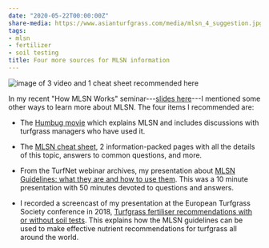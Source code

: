 ```yaml
---
date: "2020-05-22T00:00:00Z"
share-media: https://www.asianturfgrass.com/media/mlsn_4_suggestion.jpg
tags:
- mlsn
- fertilizer
- soil testing
title: Four more sources for MLSN information
---
```


![image of 3 video and 1 cheat sheet recommended here](/media/mlsn_4_suggestion.jpg)

In my recent "How MLSN Works" seminar---[slides here](https://speakerdeck.com/micahwoods/how-mlsn-works)---I mentioned some other ways to learn more about MLSN. The four items I recommended are:

* The [Humbug movie](https://vimeo.com/micahwoods/humbug) which explains MLSN and includes discussions with turfgrass managers who have used it.

* The [MLSN cheat sheet](https://www.asianturfgrass.com/2018-02-03-new-mlsn-cheat-sheet/), 2 information-packed pages with all the details of this topic, answers to common questions, and more.

* From the TurfNet webinar archives, my presentation about [MLSN Guidelines: what they are and how to use them](https://www.turfnet.com/webinar_archives.html/mlsn-guidelines-what-they-are-and-how-to-use-them-r117/). This was a 10 minute presentation with 50 minutes devoted to questions and answers.

* I recorded a screencast of my presentation at the European Turfgrass Society conference in 2018, [Turfgrass fertiliser recommendations with or without soil tests](https://vimeo.com/micahwoods/ets18). This explains how the MLSN guidelines can be used to make effective nutrient recommendations for turfgrass all around the world.


